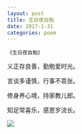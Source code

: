```yaml
---
layout: post
title: 生日夜自勉
date: 2017-1-31
categories: poem
---
```


`《生日夜自勉》`​​

义正存良善，勤勉爱时光。

言谈多谨慎，行事不乖张。

修身养心境，持家教儿郎。

知足常喜乐，感恩岁流长。

<!--more-->

![]({{site.url}}/Images/79.jpg)

<script>
  (function(i,s,o,g,r,a,m){i['GoogleAnalyticsObject']=r;i[r]=i[r]||function(){
  (i[r].q=i[r].q||[]).push(arguments)},i[r].l=1*new Date();a=s.createElement(o),
  m=s.getElementsByTagName(o)[0];a.async=1;a.src=g;m.parentNode.insertBefore(a,m)
  })(window,document,'script','https://www.google-analytics.com/analytics.js','ga');

  ga('create', 'UA-85986843-1', 'auto');
  ga('send', 'pageview');

</script>

